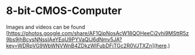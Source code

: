 # 8-bit-CMOS-Computer
Images and videos can be found [https://photos.google.com/share/AF1QipNosAcW18QOHeeCi2yhi9MSttR5z9bs9jhBcysNNssIAeYEqU9PYVaQIJ6dNmv5JA?key=WDRpVG9WbWNVWnB4ZDkzWlFubDFiTGc2R0VJTXZn](here.)
